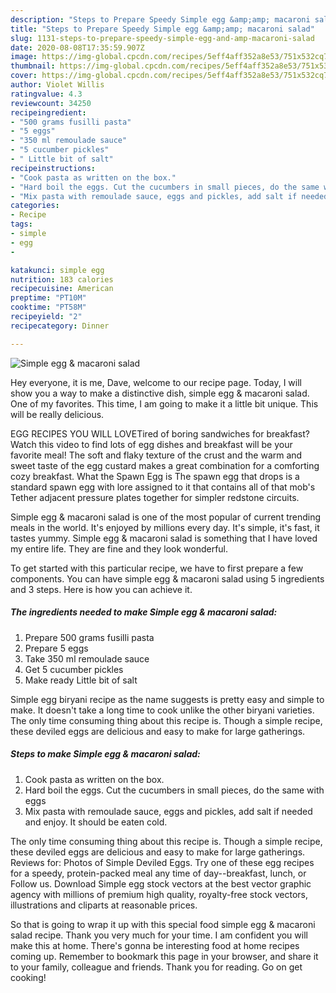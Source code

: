 ```yaml
---
description: "Steps to Prepare Speedy Simple egg &amp;amp; macaroni salad"
title: "Steps to Prepare Speedy Simple egg &amp;amp; macaroni salad"
slug: 1131-steps-to-prepare-speedy-simple-egg-and-amp-macaroni-salad
date: 2020-08-08T17:35:59.907Z
image: https://img-global.cpcdn.com/recipes/5eff4aff352a8e53/751x532cq70/simple-egg-macaroni-salad-recipe-main-photo.jpg
thumbnail: https://img-global.cpcdn.com/recipes/5eff4aff352a8e53/751x532cq70/simple-egg-macaroni-salad-recipe-main-photo.jpg
cover: https://img-global.cpcdn.com/recipes/5eff4aff352a8e53/751x532cq70/simple-egg-macaroni-salad-recipe-main-photo.jpg
author: Violet Willis
ratingvalue: 4.3
reviewcount: 34250
recipeingredient:
- "500 grams fusilli pasta"
- "5 eggs"
- "350 ml remoulade sauce"
- "5 cucumber pickles"
- " Little bit of salt"
recipeinstructions:
- "Cook pasta as written on the box."
- "Hard boil the eggs. Cut the cucumbers in small pieces, do the same with eggs"
- "Mix pasta with remoulade sauce, eggs and pickles, add salt if needed and enjoy. It should be eaten cold."
categories:
- Recipe
tags:
- simple
- egg
- 

katakunci: simple egg  
nutrition: 183 calories
recipecuisine: American
preptime: "PT10M"
cooktime: "PT58M"
recipeyield: "2"
recipecategory: Dinner

---
```



![Simple egg &amp; macaroni salad](https://img-global.cpcdn.com/recipes/5eff4aff352a8e53/751x532cq70/simple-egg-macaroni-salad-recipe-main-photo.jpg)

Hey everyone, it is me, Dave, welcome to our recipe page. Today, I will show you a way to make a distinctive dish, simple egg &amp; macaroni salad. One of my favorites. This time, I am going to make it a little bit unique. This will be really delicious.

EGG RECIPES YOU WILL LOVETired of boring sandwiches for breakfast? Watch this video to find lots of egg dishes and breakfast will be your favorite meal! The soft and flaky texture of the crust and the warm and sweet taste of the egg custard makes a great combination for a comforting cozy breakfast. What the Spawn Egg is The spawn egg that drops is a standard spawn egg with lore assigned to it that contains all of that mob&#39;s Tether adjacent pressure plates together for simpler redstone circuits.

Simple egg &amp; macaroni salad is one of the most popular of current trending meals in the world. It's enjoyed by millions every day. It's simple, it's fast, it tastes yummy. Simple egg &amp; macaroni salad is something that I have loved my entire life. They are fine and they look wonderful.


To get started with this particular recipe, we have to first prepare a few components. You can have simple egg &amp; macaroni salad using 5 ingredients and 3 steps. Here is how you can achieve it.

<!--inarticleads1-->

##### The ingredients needed to make Simple egg &amp; macaroni salad:

1. Prepare 500 grams fusilli pasta
1. Prepare 5 eggs
1. Take 350 ml remoulade sauce
1. Get 5 cucumber pickles
1. Make ready  Little bit of salt


Simple egg biryani recipe as the name suggests is pretty easy and simple to make. It doesn&#39;t take a long time to cook unlike the other biryani varieties. The only time consuming thing about this recipe is. Though a simple recipe, these deviled eggs are delicious and easy to make for large gatherings. 

<!--inarticleads2-->

##### Steps to make Simple egg &amp; macaroni salad:

1. Cook pasta as written on the box.
1. Hard boil the eggs. Cut the cucumbers in small pieces, do the same with eggs
1. Mix pasta with remoulade sauce, eggs and pickles, add salt if needed and enjoy. It should be eaten cold.


The only time consuming thing about this recipe is. Though a simple recipe, these deviled eggs are delicious and easy to make for large gatherings. Reviews for: Photos of Simple Deviled Eggs. Try one of these egg recipes for a speedy, protein-packed meal any time of day--breakfast, lunch, or Follow us. Download Simple egg stock vectors at the best vector graphic agency with millions of premium high quality, royalty-free stock vectors, illustrations and cliparts at reasonable prices. 

So that is going to wrap it up with this special food simple egg &amp; macaroni salad recipe. Thank you very much for your time. I am confident you will make this at home. There's gonna be interesting food at home recipes coming up. Remember to bookmark this page in your browser, and share it to your family, colleague and friends. Thank you for reading. Go on get cooking!
